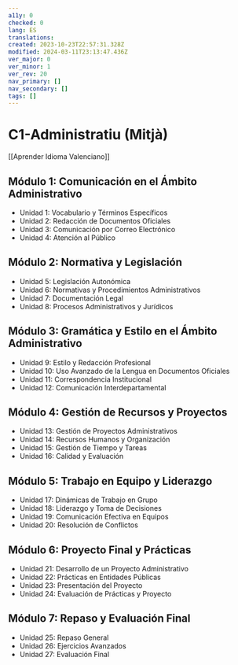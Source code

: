 ```yaml
---
a11y: 0
checked: 0
lang: ES
translations: 
created: 2023-10-23T22:57:31.328Z
modified: 2024-03-11T23:13:47.436Z
ver_major: 0
ver_minor: 1
ver_rev: 20
nav_primary: []
nav_secondary: []
tags: []
---
```

# C1-Administratiu (Mitjà)

[[Aprender Idioma Valenciano]]

## Módulo 1: Comunicación en el Ámbito Administrativo

- Unidad 1: Vocabulario y Términos Específicos
- Unidad 2: Redacción de Documentos Oficiales
- Unidad 3: Comunicación por Correo Electrónico
- Unidad 4: Atención al Público

## Módulo 2: Normativa y Legislación

- Unidad 5: Legislación Autonómica
- Unidad 6: Normativas y Procedimientos Administrativos
- Unidad 7: Documentación Legal
- Unidad 8: Procesos Administrativos y Jurídicos

## Módulo 3: Gramática y Estilo en el Ámbito Administrativo

- Unidad 9: Estilo y Redacción Profesional
- Unidad 10: Uso Avanzado de la Lengua en Documentos Oficiales
- Unidad 11: Correspondencia Institucional
- Unidad 12: Comunicación Interdepartamental

## Módulo 4: Gestión de Recursos y Proyectos

- Unidad 13: Gestión de Proyectos Administrativos
- Unidad 14: Recursos Humanos y Organización
- Unidad 15: Gestión de Tiempo y Tareas
- Unidad 16: Calidad y Evaluación

## Módulo 5: Trabajo en Equipo y Liderazgo

- Unidad 17: Dinámicas de Trabajo en Grupo
- Unidad 18: Liderazgo y Toma de Decisiones
- Unidad 19: Comunicación Efectiva en Equipos
- Unidad 20: Resolución de Conflictos

## Módulo 6: Proyecto Final y Prácticas

- Unidad 21: Desarrollo de un Proyecto Administrativo
- Unidad 22: Prácticas en Entidades Públicas
- Unidad 23: Presentación del Proyecto
- Unidad 24: Evaluación de Prácticas y Proyecto

## Módulo 7: Repaso y Evaluación Final

- Unidad 25: Repaso General
- Unidad 26: Ejercicios Avanzados
- Unidad 27: Evaluación Final

